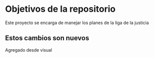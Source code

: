 # Objetivos de la repositorio

Este proyecto se encarga de manejar los planes de la liga de la justicia

## Estos cambios son nuevos
Agregado desde visual
